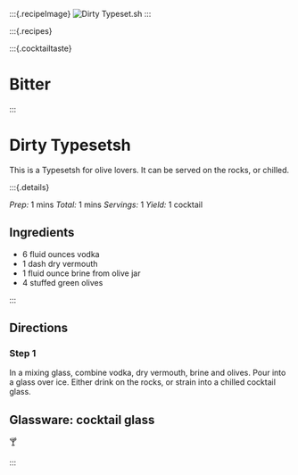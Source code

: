 :::{.recipeImage}
![Dirty Typeset.sh](https://images.unsplash.com/photo-1613438844454-1b4c0cc97a20?ixid=MXwxMjA3fDB8MHxwaG90by1wYWdlfHx8fGVufDB8fHw%3D&ixlib=rb-1.2.1&auto=format&fit=crop&w=2000&q=80)
:::

:::{.recipes}

:::{.cocktailtaste}

# Bitter

:::

# Dirty Typesetsh

This is a Typesetsh for olive lovers. It can be served on the rocks, or chilled.

:::{.details}

*Prep:* 1 mins *Total:* 1 mins *Servings:* 1 *Yield:* 1 cocktail

## Ingredients

- 6 fluid ounces vodka
- 1 dash dry vermouth
- 1 fluid ounce brine from olive jar
- 4 stuffed green olives

:::

## Directions

### Step 1
In a mixing glass, combine vodka, dry vermouth, brine and olives. Pour into a glass over ice. Either drink on the rocks, or strain into a chilled cocktail glass.

## Glassware: **cocktail glass**

🍸

:::